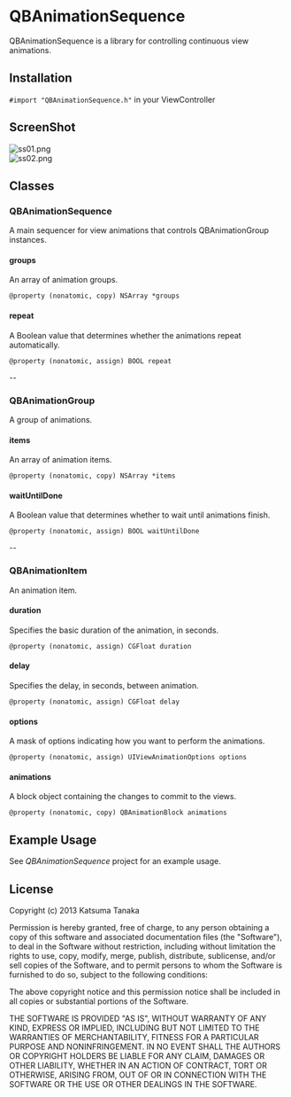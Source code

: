 # QBAnimationSequence
QBAnimationSequence is a library for controlling continuous view animations.

## Installation
`#import "QBAnimationSequence.h"` in your ViewController


## ScreenShot
![ss01.png](http://adotout.sakura.ne.jp/github/QBAnimationSequence/ss01.png)  
![ss02.png](http://adotout.sakura.ne.jp/github/QBAnimationSequence/ss02.png)


## Classes
### QBAnimationSequence
A main sequencer for view animations that controls QBAnimationGroup instances.

#### groups
An array of animation groups.

`@property (nonatomic, copy) NSArray *groups`

#### repeat
A Boolean value that determines whether the animations repeat automatically.

`@property (nonatomic, assign) BOOL repeat`

--

### QBAnimationGroup
A group of animations.

#### items
An array of animation items.

`@property (nonatomic, copy) NSArray *items`

#### waitUntilDone
A Boolean value that determines whether to wait until animations finish.

`@property (nonatomic, assign) BOOL waitUntilDone`

--

### QBAnimationItem
An animation item.

#### duration
Specifies the basic duration of the animation, in seconds.

`@property (nonatomic, assign) CGFloat duration`

#### delay
Specifies the delay, in seconds, between animation.

`@property (nonatomic, assign) CGFloat delay`

#### options
A mask of options indicating how you want to perform the animations.

`@property (nonatomic, assign) UIViewAnimationOptions options`

#### animations
A block object containing the changes to commit to the views.

`@property (nonatomic, copy) QBAnimationBlock animations`


## Example Usage
See *QBAnimationSequence* project for an example usage.


## License
 Copyright (c) 2013 Katsuma Tanaka
 
 Permission is hereby granted, free of charge, to any person obtaining a copy of this software and associated documentation files (the "Software"), to deal in the Software without restriction, including without limitation the rights to use, copy, modify, merge, publish, distribute, sublicense, and/or sell copies of the Software, and to permit persons to whom the Software is furnished to do so, subject to the following conditions:
 
 The above copyright notice and this permission notice shall be included in all copies or substantial portions of the Software.
 
 THE SOFTWARE IS PROVIDED "AS IS", WITHOUT WARRANTY OF ANY KIND, EXPRESS OR IMPLIED, INCLUDING BUT NOT LIMITED TO THE WARRANTIES OF MERCHANTABILITY, FITNESS FOR A PARTICULAR PURPOSE AND NONINFRINGEMENT. IN NO EVENT SHALL THE AUTHORS OR COPYRIGHT HOLDERS BE LIABLE FOR ANY CLAIM, DAMAGES OR OTHER LIABILITY, WHETHER IN AN ACTION OF CONTRACT, TORT OR OTHERWISE, ARISING FROM, OUT OF OR IN CONNECTION WITH THE SOFTWARE OR THE USE OR OTHER DEALINGS IN THE SOFTWARE.
